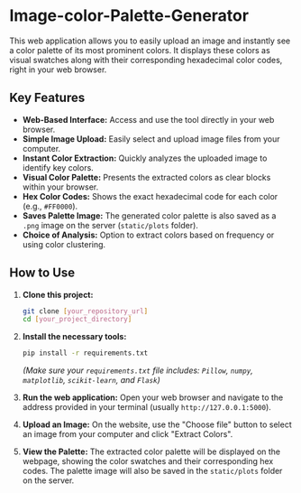 # Image-color-Palette-Generator
This web application allows you to easily upload an image and instantly see a color palette of its most prominent colors. It displays these colors as visual swatches along with their corresponding hexadecimal color codes, right in your web browser. 


## Key Features

* **Web-Based Interface:** Access and use the tool directly in your web browser.
* **Simple Image Upload:** Easily select and upload image files from your computer.
* **Instant Color Extraction:** Quickly analyzes the uploaded image to identify key colors.
* **Visual Color Palette:** Presents the extracted colors as clear blocks within your browser.
* **Hex Color Codes:** Shows the exact hexadecimal code for each color (e.g., `#FF0000`).
* **Saves Palette Image:** The generated color palette is also saved as a `.png` image on the server (`static/plots` folder).
* **Choice of Analysis:** Option to extract colors based on frequency or using color clustering.

## How to Use

1.  **Clone this project:**
    ```bash
    git clone [your_repository_url]
    cd [your_project_directory]
    ```

2.  **Install the necessary tools:**
    ```bash
    pip install -r requirements.txt
    ```
    *(Make sure your `requirements.txt` file includes: `Pillow`, `numpy`, `matplotlib`, `scikit-learn`, and `Flask`)*

3.  **Run the web application:**
    Open your web browser and navigate to the address provided in your terminal (usually `http://127.0.0.1:5000`).

4.  **Upload an Image:** On the website, use the "Choose file" button to select an image from your computer and click "Extract Colors".

5.  **View the Palette:** The extracted color palette will be displayed on the webpage, showing the color swatches and their corresponding hex codes. The palette image will also be saved in the `static/plots` folder on the server.
